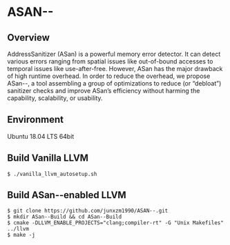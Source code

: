 # ASAN--

## Overview
AddressSanitizer (ASan) is a powerful memory error detector. It can detect various errors ranging from spatial issues like out-of-bound accesses to temporal issues like use-after-free. However, ASan has the major drawback of high runtime overhead. In order to reduce the overhead, we propose ASan--, a tool assembling a group of optimizations to reduce (or “debloat”) sanitizer checks and improve ASan’s efficiency without harming the capability, scalability, or usability.

## Environment
Ubuntu 18.04 LTS 64bit

## Build Vanilla LLVM
```
$ ./vanilla_llvm_autosetup.sh
```
## Build ASan--enabled LLVM
```
$ git clone https://github.com/junxzm1990/ASAN--.git
$ mkdir ASan--Build && cd ASan--Build
$ cmake -DLLVM_ENABLE_PROJECTS="clang;compiler-rt" -G "Unix Makefiles" ../llvm
$ make -j
```

